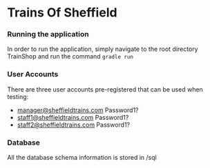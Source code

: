 # Trains Of Sheffield

### Running the application

In order to run the application, simply navigate to the root directory TrainShop and run the command ```gradle run```

### User Accounts

There are three user accounts pre-registered that can be used when testing:
- manager@sheffieldtrains.com Password1?
- staff1@sheffieldtrains.com Password1?
- staff2@sheffieldtrains.com Password1?

### Database

All the database schema information is stored in /sql